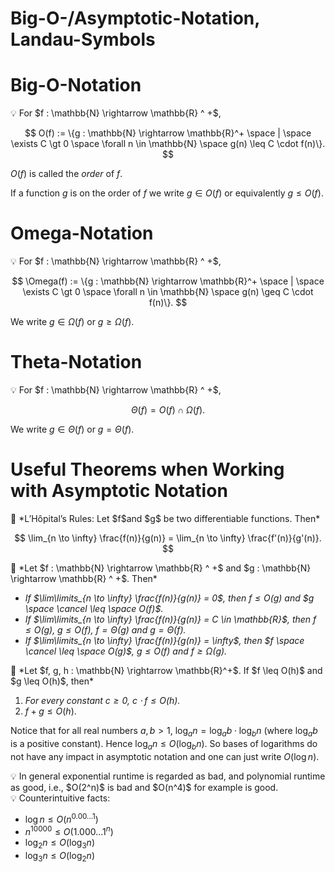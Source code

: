 # Big-O-/Asymptotic-Notation, Landau-Symbols

# Big-O-Notation

<aside>
💡 For $f : \mathbb{N} \rightarrow \mathbb{R} ^ +$,

$$
O(f) := \{g : \mathbb{N} \rightarrow \mathbb{R}^+ \space | \space \exists C \gt 0 \space \forall n \in \mathbb{N} \space g(n) \leq C \cdot f(n)\}.
$$

$O(f)$ is called the *order* of $f$.

If a function $g$ is on the order of $f$ we write $g \in O(f)$ or equivalently $g \leq O(f)$.

</aside>

# Omega-Notation

<aside>
💡 For $f : \mathbb{N} \rightarrow \mathbb{R} ^ +$,

$$
\Omega(f) := \{g : \mathbb{N} \rightarrow \mathbb{R}^+ \space | \space \exists C \gt 0 \space \forall n \in \mathbb{N} \space g(n) \geq C \cdot f(n)\}.
$$

We write $g \in \Omega(f)$ or $g \geq \Omega(f)$.

</aside>

# Theta-Notation

<aside>
💡 For $f : \mathbb{N} \rightarrow \mathbb{R} ^ +$,

$$
\Theta(f) = O(f) \cap \Omega(f).
$$

We write $g \in \Theta(f)$ or $g = \Theta(f)$.

</aside>

# Useful Theorems when Working with Asymptotic Notation

<aside>
📖 *L’Hôpital’s Rules:
Let $f$and $g$ be two differentiable functions. Then*

$$
\lim_{n \to \infty} \frac{f(n)}{g(n)} = \lim_{n \to \infty} \frac{f'(n)}{g'(n)}.
$$

</aside>

<aside>
📖 *Let $f : \mathbb{N} \rightarrow \mathbb{R} ^ +$ and $g : \mathbb{N} \rightarrow \mathbb{R} ^ +$. Then*

- *If $\lim\limits_{n \to \infty} \frac{f(n)}{g(n)} = 0$, then $f \leq O(g)$ and $g \space \cancel \leq \space O(f)$.*
- *If $\lim\limits_{n \to \infty} \frac{f(n)}{g(n)} = C \in \mathbb{R}$, then $f \leq O(g)$, $g \leq O(f)$, $f = \Theta(g)$ and $g = \Theta(f)$.*
- *If $\lim\limits_{n \to \infty} \frac{f(n)}{g(n)} = \infty$, then $f \space \cancel \leq \space O(g)$, $g \leq O(f)$ and $f \geq \Omega(g)$.*
</aside>

<aside>
📖 *Let $f, g, h : \mathbb{N} \rightarrow \mathbb{R}^+$. If $f \leq O(h)$ and $g \leq O(h)$, then*

1. *For every constant $c \geq 0$, $c \cdot f \leq O(h)$.*
2. $f + g \leq O(h)$.
</aside>

Notice that for all real numbers $a, b \gt 1$, $\log_a n = \log_ab \cdot \log_bn$ (where $\log_ab$ is a positive constant). Hence $\log_an \leq O(\log_bn)$. So bases of logarithms do not have any impact in asymptotic notation and one can just write $O(\log n)$.

<aside>
💡 In general exponential runtime is regarded as bad, and polynomial runtime as good, i.e., $O(2^n)$ is bad and $O(n^4)$ for example is good.

</aside>

<aside>
💡 Counterintuitive facts:

- $\log n \leq O(n^{0.00...1})$
- $n^{10000} \leq O(1.000...1^n)$
- $\log_2 n \leq O(\log_3n)$
- $\log_3 n \leq O(\log_2 n)$
</aside>